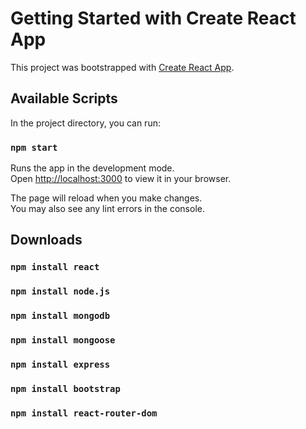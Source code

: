 # Getting Started with Create React App

This project was bootstrapped with [Create React App](https://github.com/facebook/create-react-app).

## Available Scripts

In the project directory, you can run:

### `npm start`

Runs the app in the development mode.\
Open [http://localhost:3000](http://localhost:3000) to view it in your browser.

The page will reload when you make changes.\
You may also see any lint errors in the console.


## Downloads

### `npm install react`
### `npm install node.js`
### `npm install mongodb`
### `npm install mongoose`
### `npm install express`
### `npm install bootstrap`
### `npm install react-router-dom`
